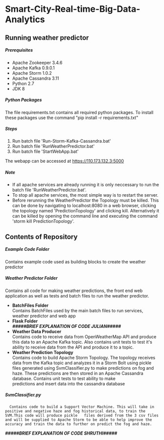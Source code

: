 # Smart-City-Real-time-Big-Data-Analytics

## Running weather predictor

##### Prerequisites

- Apache Zookeeper 3.4.6
- Apache Kafka 0.9.0.1
- Apache Storm 1.0.2
- Apache Cassandra 3.11
- Python 2.7
- JDK 8

##### Python Packages
  The file requirements.txt contains all required python packages. To install these packages use the command "pip install -r requirements.txt"


##### Steps

  1. Run batch file 'Run-Storm-Kafka-Cassandra.bat'
  2. Run batch file 'RunWeatherPredictor.bat'
  3. Run batch file 'StartWebApp.bat'

  The webapp can be accessed at https://110.173.132.3:5000
  
##### Note
  - If all apache services are already running it is only neccessary to run the batch file 'RunWeatherPredictor.bat'.
  - To stop all apache services, the most simple way is to restart the server.
  - Before rerunning the WeatherPredictor the Topology must be killed. This can be done by navigating to localhost:8080 in
    a web browser, clicking the topology named 'PredictionTopology' and clicking kill. Alternatively it can be killed by
    opening the command line and executing the command 'storm kill PredictionTopology'.

## Contents of Repository

##### Example Code Folder
  Contains example code used as building blocks to create the weather predictor
  
##### Weather Predictor Folder
  Contains all code for making weather predictions, the front end web application as well as tests and batch files to run the weather predictor.
  
  - **BatchFiles Folder**  
      Contains BatchFiles used by the main batch files to run services, weather predictor and web app
  - **Flask Folder**  
      ***#####BRIEF EXPLANATION OF CODE JULIAN#####***
  - **Weather Data Producer**  
      Contains code to receive data from OpenWeatherMap API and produce this data to an Apache Kafka topic. Also contains unit tests to test it's ability to receive data from 
      the API and produce it to a topic.
  - **Weather Prediction Topology**  
      Contains code to build Apache Storm Topology. The topology receives data from the Kafka topic and analyzes it in a Storm Bolt using pickle files generated using                 SvmClassifier.py to make predictions on fog and haze. These predictions are then stored in an Apache Cassandra database. Contains unit tests to test ability to make  
      predictions and insert data into the cassandra database
  
##### SvmClassifier.py
      Contains code to build a Support Vector Machine. This will take in positive and negative haze and fog historical data, to train the SVM.This code will produce pickle   files derived from the 3 csv files and will be supplied to Apache Storm to be able to help improve the accuracy and train the data to further on predict the fog and haze.
  ***#####BRIEF EXPLANATION OF CODE SHRUTHI#####***
    

    
 
